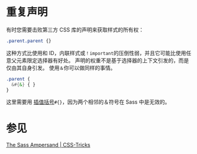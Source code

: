 # 重复声明

有时您需要击败第三方 CSS 库的声明来获取样式的所有权：

```css
.parent.parent {}
```

这种方式比使用和 ID，内联样式或`！important`的压倒性弱，并且它可能比使用任意父元素限定选择器有好处。 声明的权重不是基于选择器的上下文引发的，而是仅由其自身引发。 使用`＆`你可以做同样的事情。

```scss
.parent {
  &#{&} { }
}
```

这里需要用 [插值括号](http://webdesign.tutsplus.com/tutorials/all-you-ever-need-to-know-about-sass-interpolation--cms-21375)`#{}`，因为两个相邻的＆符号在 Sass 中是无效的。

# 参见

[The Sass Ampersand | CSS-Tricks](https://css-tricks.com/the-sass-ampersand/)
